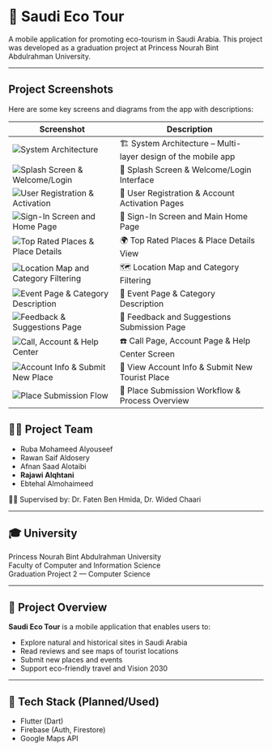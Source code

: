 # 🌿 Saudi Eco Tour

A mobile application for promoting eco-tourism in Saudi Arabia. This project was developed as a graduation project at Princess Nourah Bint Abdulrahman University.

---
## Project Screenshots

Here are some key screens and diagrams from the app with descriptions:

| Screenshot | Description                                           |
|------------|-----------------------------------------------------|
| ![System Architecture](./screenshots/architecture_diagram.png) | 🏗️ System Architecture – Multi-layer design of the mobile app |
| ![Splash Screen & Welcome/Login](./screenshots/splash_welcome_login.png) | 👋 Splash Screen & Welcome/Login Interface             |
| ![User Registration & Activation](./screenshots/register_account_activation.png) | 📝 User Registration & Account Activation Pages        |
| ![Sign-In Screen and Home Page](./screenshots/signin_homepage.png) | 🔐 Sign-In Screen and Main Home Page                    |
| ![Top Rated Places & Place Details](./screenshots/top_places_place_details.png) | 🌍 Top Rated Places & Place Details View                |
| ![Location Map and Category Filtering](./screenshots/place_location_categories.png) | 🗺️ Location Map and Category Filtering                  |
| ![Event Page & Category Description](./screenshots/category_description_events.png) | 🎉 Event Page & Category Description                     |
| ![Feedback & Suggestions Page](./screenshots/feedback_suggestions.png) | 💬 Feedback and Suggestions Submission Page             |
| ![Call, Account & Help Center](./screenshots/call_account_helpcenter.png) | ☎️ Call Page, Account Page & Help Center Screen         |
| ![Account Info & Submit New Place](./screenshots/account_info_add_place.png) | 📌 View Account Info & Submit New Tourist Place         |
| ![Place Submission Flow](./screenshots/place_submission_flow.png) | 📝 Place Submission Workflow & Process Overview         |



## 🧑‍🎓 Project Team

- Ruba Mohameed Alyouseef
- Rawan Saif Aldosery
- Afnan Saad Alotaibi
- **Rajawi Alqhtani**
- Ebtehal Almohaimeed

👩‍🏫 Supervised by: Dr. Faten Ben Hmida, Dr. Wided Chaari

---

## 🎓 University

Princess Nourah Bint Abdulrahman University  
Faculty of Computer and Information Science  
Graduation Project 2 — Computer Science

---

## 🧭 Project Overview

**Saudi Eco Tour** is a mobile application that enables users to:
- Explore natural and historical sites in Saudi Arabia
- Read reviews and see maps of tourist locations
- Submit new places and events
- Support eco-friendly travel and Vision 2030

---

## 📌 Tech Stack (Planned/Used)

- Flutter (Dart)
- Firebase (Auth, Firestore)
- Google Maps API
